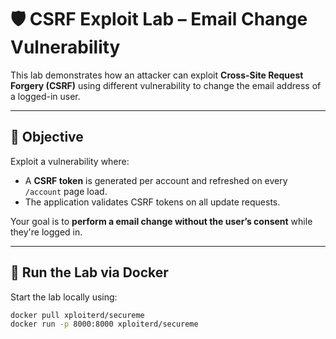 # 🛡️ CSRF Exploit Lab – Email Change Vulnerability

This lab demonstrates how an attacker can exploit **Cross-Site Request Forgery (CSRF)** using different vulnerability to change the email address of a logged-in user.

---

## 🎯 Objective

Exploit a vulnerability where:

- A **CSRF token** is generated per account and refreshed on every `/account` page load.
- The application validates CSRF tokens on all update requests.

Your goal is to **perform a email change without the user’s consent** while they're logged in.

---

## 🚀 Run the Lab via Docker

Start the lab locally using:

```bash
docker pull xploiterd/secureme
docker run -p 8000:8000 xploiterd/secureme
